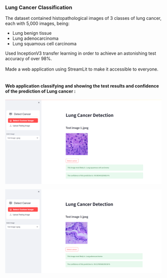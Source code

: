 ### Lung Cancer Classification
The dataset contained histopathological images of 3 classes of lung cancer, each with 5,000 images, being:

- Lung benign tissue
- Lung adenocarcinoma
- Lung squamous cell carcinoma

Used InceptionV3 transfer learning in order to achieve an astonishing test accuracy of over 98%.
</br>
</br>
Made a web application using StreamLit to make it accessible to everyone.
</br>
</br>

#### Web application classifying and showing the test results and confidence of the prediction of Lung cancer : <br>
![ALt text](https://github.com/RiyaMaurya1/Lung_cancer_classification/blob/main/web_app_ss1.png) <br>


![ALt text](https://github.com/RiyaMaurya1/Lung_cancer_classification/blob/main/web_app_ss3.png) <br>
